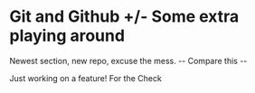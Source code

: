 # Git and Github +/- Some extra playing around

Newest section, new repo, excuse the mess.
-- Compare this --

Just working on a feature! For the Check